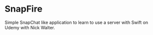 # SnapFire
Simple SnapChat like application to learn to use a server with Swift on Udemy with Nick Walter.
